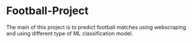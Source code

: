 # Football-Project
The main of this project is to predict football matches using webscraping and using different type of ML classification model.
